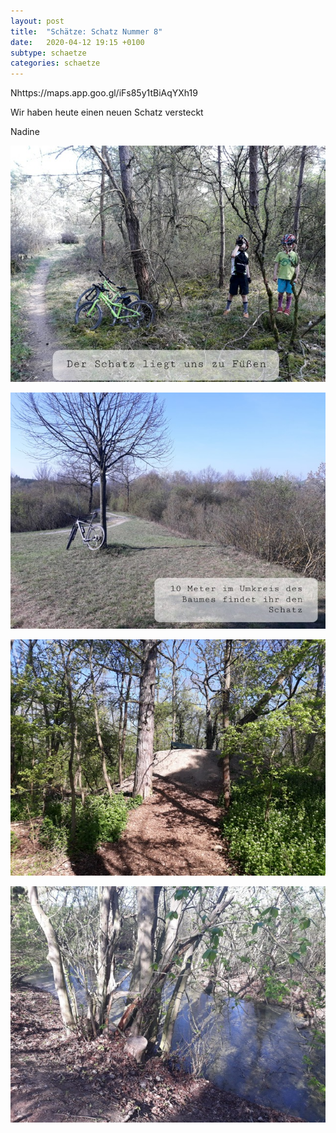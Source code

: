 ```yaml
---
layout: post
title:  "Schätze: Schatz Nummer 8"
date:   2020-04-12 19:15 +0100
subtype: schaetze
categories: schaetze
---
```


Nhttps://maps.app.goo.gl/iFs85y1tBiAqYXh19

Wir haben heute einen neuen Schatz versteckt

Nadine

![Schatztour](/images/Schatztour_1.jpg)

![Schatztour](/images/Schatztour_2.jpg)

![Schatztour](/images/Schatztour_3.jpg)

![Schatztour](/images/Schatztour_4.jpg)